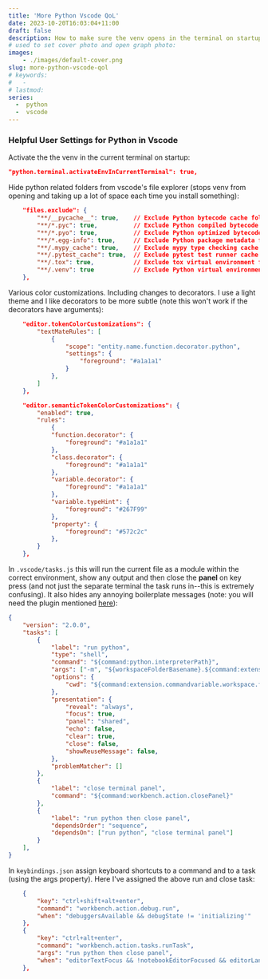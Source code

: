 ```yaml
---
title: 'More Python Vscode QoL'
date: 2023-10-20T16:03:04+11:00
draft: false
description: How to make sure the venv opens in the terminal on startup automatically and other tips
# used to set cover photo and open graph photo:
images: 
    - ./images/default-cover.png
slug: more-python-vscode-qol
# keywords:
#   -  
# lastmod: 
series:
  -  python
  -  vscode
---
```


<!-- <span class="summary">**Summary**: In a sentence... </span> -->

### Helpful User Settings for Python in Vscode  



Activate the the venv in the current terminal on startup:
```json
"python.terminal.activateEnvInCurrentTerminal": true,
```



Hide python related folders from vscode's file explorer (stops venv from opening and taking up a lot of space each time you install something):

```json
    "files.exclude": {
        "**/__pycache__": true,    // Exclude Python bytecode cache folder
        "**/*.pyc": true,          // Exclude Python compiled bytecode files
        "**/*.pyo": true,          // Exclude Python optimized bytecode files
        "**/*.egg-info": true,     // Exclude Python package metadata folders
        "**/.mypy_cache": true,    // Exclude mypy type checking cache folder
        "**/.pytest_cache": true,  // Exclude pytest test runner cache folder
        "**/.tox": true,           // Exclude tox virtual environment folder
        "**/.venv": true           // Exclude Python virtual environment folder
    },
```



Various color customizations. Including changes to decorators. I use a light theme and I like decorators to be more subtle (note this won't work if the decorators have arguments):

```json
    "editor.tokenColorCustomizations": {
        "textMateRules": [
            {
                "scope": "entity.name.function.decorator.python",
                "settings": {
                    "foreground": "#a1a1a1"
                }
            },
        ]
    },

    "editor.semanticTokenColorCustomizations": {
        "enabled": true,
        "rules": 
            {
            "function.decorator": {
                "foreground": "#a1a1a1"
            },
            "class.decorator": {
                "foreground": "#a1a1a1"
            },
            "variable.decorator": {
                "foreground": "#a1a1a1"
            },
            "variable.typeHint": {
                "foreground": "#267F99"
            },
            "property": {
                "foreground": "#572c2c"
            },
        }
    },
```


In `.vscode/tasks.js` this will run the current file as a module within the correct environment, show any output and then close the **panel** on key press (and not just the separate terminal the task runs in--this is extremely confusing). It also hides any annoying boilerplate messages (note: you will need the plugin mentioned [here](/posts/debugging-python-in-vscode)):

```json
{
    "version": "2.0.0",
    "tasks": [
        {
            "label": "run python",
            "type": "shell",
            "command": "${command:python.interpreterPath}",
            "args": ["-m", "${workspaceFolderBasename}.${command:extension.commandvariable.file.relativeFileDotsNoExtension}"],
            "options": {
                "cwd": "${command:extension.commandvariable.workspace.folder1Up}"
            },
            "presentation": {
                "reveal": "always",
                "focus": true,
                "panel": "shared",
                "echo": false,
                "clear": true,
                "close": false,
                "showReuseMessage": false,
            },
            "problemMatcher": []
        },
        {
            "label": "close terminal panel",
            "command": "${command:workbench.action.closePanel}"
        },
        {
            "label": "run python then close panel",
            "dependsOrder": "sequence",
            "dependsOn": ["run python", "close terminal panel"]
        }
    ],
}
```

In `keybindings.json` assign keyboard shortcuts to a command and to a task (using the args property). Here I've assigned the above run and close task:

```json
    {
        "key": "ctrl+shift+alt+enter",
        "command": "workbench.action.debug.run",
        "when": "debuggersAvailable && debugState != 'initializing'"
    },
    {
        "key": "ctrl+alt+enter",
        "command": "workbench.action.tasks.runTask",
        "args": "run python then close panel",
        "when": "editorTextFocus && !notebookEditorFocused && editorLangId == 'python'"
    },
```









